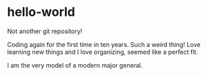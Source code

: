 # hello-world
Not another git repository!

Coding again for the first time in ten years. Such a weird thing!
Love learning new things and I love organizing, seemed like a perfect fit.

I am the very model of a modern major general.
